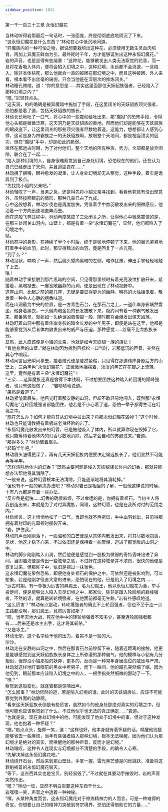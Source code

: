 ```yaml
---
sidebar_position: 1031
---
```

 第一千一百三十三章 永恒幻魔花


当林动听得岩那最后一句话时，一张面庞，终是彻彻底底地阴沉了下来。  
“这永恒幻魔花是什么东西？”林动在心中低沉地问道。  
“异魔族内的一种可怕之物，据说想要栽培出这种花，必须使用无数生灵血肉培育，再加上异魔王鲜血为引，最终耗时千年，方才能够诞生出这种永恒幻魔花。”  
岩的声音，也是显得有些凝重：“这种花，能够散发出人类无法察觉的花香，而一旦将花香吸入体内，便将会陷入幻境之中，这种幻境，永远都不会消退，一旦陷入，除非本体枯死，那么他就会一直的被困在那幻境之中，而且这种被困，外人来看，根本看不出丝毫的端倪，只会当他是在深层次的修炼闭关。”  
林动瞳孔微缩，道：“你的意思是……其实这里面那位天妖貂族强者，已经陷入了那种幻境之内？”  
“嗯。”岩轻轻点头。  
“这天洞，的的确确是被异魔暗中施加了手段，在这里闭关的天妖貂族顶尖强者，恐怕都是着了道，包括天妖貂族的族长。”  
林动长长地吐了一口气，将心中的一些震动给吐出来，那“魔狱”的恐怖手段，令得他心头都是微微泛寒，这天洞乃是天妖貂族的重地，然而他们却是能够在天妖貂族的眼皮底下，让这里闭关的那些顶尖强者尽数地着道，这能力，想想都让人感到心悸，这可是身为四霸族之一的天妖貂族啊，放眼整个天地间，都是相当顶尖的层次，但在“魔狱”手中，却是如此的脆弱。  
难怪在那远古时期，为了对付他们，整个天地的所有种族，势力，全部都是放弃间隙，联合在了一起……  
“陷入那种幻境的人，自身很难察觉到自己身处幻境，恐怕现在的他们，还在认为自己已经走出了天洞，并且逍遥自在……”  
林动抿了抿嘴，眼神愈发的凝重，让人身处幻境却无从察觉，这种手段，着实是诡异到了极点。  
“先找找小貂的父亲吧。”  
林动轻叹了一声，当务之急，还是得先将小貂父亲寻找到，看看他究竟有没出现意外，虽然按照眼前的情形，那种几率已占了九成。  
心中这般想着，林动步伐也是再度加快，凭借着手中血羽散发出来的细微感应，他沿着一个方向迅速地直奔而去。  
而在这般飞奔过程中，林动再度感应了三处闭关之所，让得他心中微感震惊的是，在那三处闭关山洞内，山壁上，都是有着一朵“永恒幻魔花”，显然，他们都陷入了幻境之中。  
哒。  
林动前冲的身影，在持续了半个小时后，终于是猛地停顿了下来，他的目光紧紧地盯着手中的血羽，此时，那显得黯淡的血羽，竟是回复了一点光亮。  
“到了么？”  
林动见状，喃喃了一声，然后偏头望向黑暗的左侧，略作犹豫，伸出手掌轻轻地触了上去。  
嗡！  
随着林动手掌接触到那片黑暗的空间，只见得那里顿时有着光亮波纹扩散开来，紧接着，黑暗褪去，一座宽敞幽静的山洞，便是出现在了林动视野中。  
这座山洞，比起之前的那几座，无疑是要显得更为的幽静，明亮的火烛摇曳着，散发着一种令人心静的檀香味道。  
而在山洞最为中央的位置，是一方青色石台，在那石台之上，一道伟岸身影端然盘坐，他身着黑衣，一头偏向暗金色的长发披散下来，隐约间有着一种霸气散发出来，那番感觉，就犹如一头绝世凶兽匍匐一般，随时都将会爆发出惊天凶煞。  
林动盯着山洞中那有着伟岸身影的暗金长发的中年男子，即便是站在这里，他都是能够察觉到从后者体内散发出来的威严与压迫，那种感觉……丝毫不比龙族族长弱。  
显然，此人应该便是小貂的父亲，也就是如今天妖貂一族的族长！  
“看他身后的山壁。”就在林动因为找到目标松一口气时，岩那低沉的声音，突然在其心中响起。  
林动闻言目光瞬间移去，接着瞳孔便是陡然紧缩，只见得在那道伟岸身影后方的山壁上，三朵黑色“永恒幻魔花”，正微微地摇摆着，淡淡的黑芒在花瓣之上流转。  
这里，竟然是有着三朵“永恒幻魔花”！  
“三朵……这异魔族还真是舍得下本钱啊，不过想要困住这种踏入轮回境的巅峰强者，也只有这般做了……”岩啧啧地说道。  
“果然是着道了。”  
林动紧皱着眉头，他目光盯着那安静的山洞，但却不敢轻易地闯入，既然那“永恒幻魔花”连轮回境强者都能困住，他若是不小心着了道，恐怕一辈子都得生活在幻境之中。  
“现在怎么办？如何才能将其从幻境中拉出来？将那永恒幻魔花毁掉？”这个时候，林动也只能请教拥有着极端老辣经验的岩了。  
“永恒幻魔花散发出来的幻香，已是被他吸入了体内，所以就算你现在毁掉了它，也只能等待着他体内的幻香尽数地消除，然后才会自动的苏醒过来。”岩道。  
“那得多久？”林动皱着眉头。  
“起码半年吧。”  
林动眉头皱得更深了，再有几天天妖貂族内便要决定候选族长了，他们显然不可能再等半年。  
“怎样清除他体内的幻香？”既然主要问题是侵入天妖貂族长体内的幻香，那就只能想办法帮他将其消除了。  
“一般来说，这种幻香根本无法清除，只能逐渐地将其消耗掉。”  
“但也有不一般的解决办法吧？”林动对岩已是相当的了解，一般他这样说的时候，十有八九都是有着一些办法。  
“反应倒是挺快……幻香的确很麻烦，不过幸运的是，你拥有着祖石，当初主人将我创造出来，本就是为了对付异魔族，同理，这种幻香，也是在我所对付的范围之内。”  
林动闻言，这才悄悄地松了一口气，当即也就不再拖沓，手中血羽划出，只见得那拥有着封印的光幕顿时撕裂开来。  
“岩，护住我。”  
林动的声音刚刚落下，一股温和的白芒便是从其体内散发出来，将其尽数地包裹，见状，他这才稳下心来，不过依旧还是保持着一些警惕，迈进了那宽敞的山洞之中。  
林动的脚步刚刚踏入山洞，然后他便是感觉到一股极为微弱的奇特香味钻进了鼻间，当即脑海便是传出一些眩晕之感，不过好在这种眩晕并不浓烈，很快的他便是恢复过来，但那眸子中，依旧是掠过一抹骇色。  
这永恒幻魔花果然恐怖，即便他身处祖石的保护之中，可依然还是被影响到，可以想象，若是他刚才径直大意的进来，恐怕现在的他，已是陷入了幻境之内……  
“远古时期，有一尊极为厉害的异魔王，名为幻魔王，他以永恒幻魔花为食，举手投足间，便是能够让人陷入无尽幻境之中，那家伙，除非是踏入轮回境的巅峰强者，不然的话，就算是转轮境强者，在他面前都毫无生路。”岩有些感叹地道。  
“这么厉害？”林动有点震动，转轮境强者的确比不上轮回强者，但也不至于连一点生路都没啊，那幻魔王，竟然厉害如斯？  
“嗯，当年天地大战，死在他手中的转轮境强者不知多少，甚至连轮回强者都有……后来还是冰主出手，这才将其斩杀。”  
“又是冰主。”  
林动无奈，这个名字给予他的压力，着实不是一般的大。  
沙沙。  
林动走在安静的山洞之中，然后在那青石台前停留下来，随着近距离的接触，他更是能够感觉到这天妖貂族族长身体之上所弥漫的那种霸气，他的模样与小貂有几分相似，但却没小貂那般的妖异，更多的，反而是一种常年身居高位的威压与严肃。  
林动就这样地盯着眼前的黑衣中年男子，而下一瞬间，他的瞳孔突然缩了缩，因为他见到，眼前那本应该陷入幻境之中的人，一根手指突然细微的颤动了一下。  
“咦？”  
察觉到这般变化，就连岩都是惊咦出声。  
“怎么回事？”林动愕然的道，若是陷入幻境的话，此时的天妖貂族长，应该不可能察觉到外面的动静啊。  
“看来这天妖貂族长倒是有些厉害，虽然如今的他身处那绝对真实的幻境之中，但他可能也应该察觉到了什么，不过他似乎也无法的真正确定……”岩道。  
“也就是说，现在身处幻境中的他，可能发现了他处于幻境中的事，但对于这种发现，他也抱着一种怀疑？”  
“嗯。”岩点点头，旋即一笑，道：“这样也好，他本身就有着怀疑的话，唤醒他则是能够省去一些麻烦，当年有些强者陷入那种幻境，根本无法唤醒，因为他们认为那幻境才是绝对的真实，而唤醒他的那种声音，反而才是幻境。”  
林动暗叹，这种令人连现实与幻境都分不清楚的手段，的确令人心寒。  
“先解决掉这永恒幻魔花吧。”  
林动绕开石台，然后来到那山壁处，手掌一握，雷光黑芒便是闪烁跳跃，准备将这罪魁祸首的永恒幻魔花毁灭。  
“等下，这东西其实也是宝贝，别轻易毁了。”不过就在其要动手摧毁时，岩的声音突然传出。  
“嗯？”林动一怔，显然不明白岩要这种东西干什么。  
岩嘿嘿一笑，声音之中透着一种神秘。  
“嘿，从某种角度而言，这永恒幻魔花对于修炼精神力的人而言，可是一种难得的奇宝，你想要让自己的精神力突破到符宗境界，恐怕还得借助它的力量……”  
  
  
